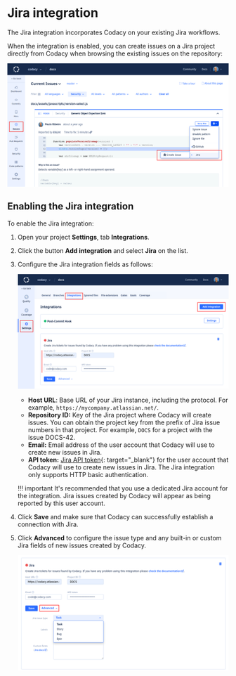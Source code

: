 # Jira integration

The Jira integration incorporates Codacy on your existing Jira workflows.

When the integration is enabled, you can create issues on a Jira project directly from Codacy when browsing the existing issues on the repository:

![Jira integration for issues](images/jira-integration-issues.png)

## Enabling the Jira integration

To enable the Jira integration:

1.  Open your project **Settings**, tab **Integrations**.

1.  Click the button **Add integration** and select **Jira** on the list.

1.  Configure the Jira integration fields as follows:

    ![Enabling the Jira integration](images/jira-integration-enable.png)

    -   **Host URL**: Base URL of your Jira instance, including the protocol. For example, `https://mycompany.atlassian.net/`.
    -   **Repository ID:** Key of the Jira project where Codacy will create issues. You can obtain the project key from the prefix of Jira issue numbers in that project. For example, `DOCS` for a project with the issue DOCS-42.
    -   **Email:** Email address of the user account that Codacy will use to create new issues in Jira.
    -   **API token:** [Jira API token](https://confluence.atlassian.com/cloud/api-tokens-938839638.html#APItokens-CreateanAPItoken){: target="_blank"} for the user account that Codacy will use to create new issues in Jira. The Jira integration only supports HTTP basic authentication.

    !!! important
        It's recommended that you use a dedicated Jira account for the integration. Jira issues created by Codacy will appear as being reported by this user account.

1.  Click **Save** and make sure that Codacy can successfully establish a connection with Jira.

1.  Click **Advanced** to configure the issue type and any built-in or custom Jira fields of new issues created by Codacy.

    ![Advanced settings of the Jira integration](images/jira-integration-advanced.png)
